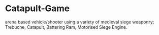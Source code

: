 # Catapult-Game
arena based vehicle/shooter using a variety of medieval siege weaponry; Trebuche, Catapult, Battering Ram, Motorised Siege Engine. 
